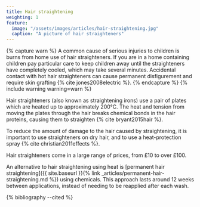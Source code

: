 ```yaml
---
title: Hair straightening
weighting: 1
feature:
  image: "/assets/images/articles/hair-straightening.jpg"
  caption: "A picture of hair straighteners"
---
```


{% capture warn %}
A common cause of serious injuries to children is burns from home use of hair straighteners. If you are in a home containing children pay particular care to keep children away until the straighteners have completely cooled, which may take several minutes. Accidental contact with hot hair straighteners can cause permanent disfigurement and require skin grafting {% cite jones2008electric %}.
{% endcapture %}
{% include warning warning=warn %}

Hair straighteners (also known as straightening irons) use a pair of plates which are heated up to approximately 200°C. The heat and tension from moving the plates through the hair breaks chemical bonds in the hair proteins, causing them to straighten {% cite bryant2015hair %}.

To reduce the amount of damage to the hair caused by straightening, it is important to use straighteners on dry hair, and to use a heat-protection spray {% cite christian2011effects %}.

Hair straighteners come in a large range of prices, from £10 to over £100.

An alternative to hair straightening using heat is [permanent hair straightening]({{ site.baseurl }}{% link _articles/permanent-hair-straightening.md %}) using chemicals. This approach lasts around 12 weeks between applications, instead of needing to be reapplied after each wash.

{% bibliography --cited %}